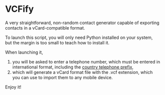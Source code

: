 # VCFify

A very straightforward, non-random contact generator capable of exporting contacts in a vCard-compatible format. 

To launch this script, you will only need Python installed on your system, but the margin is too small to teach how to install it.

When launching it,

1. you will be asked to enter a telephone number, which must be entered in international format, including the [country telephone prefix](https://en.wikipedia.org/wiki/List_of_mobile_telephone_prefixes_by_country),
2. which will generate a vCard format file with the .vcf extension, which you can use to import them to any mobile device.

Enjoy it!
